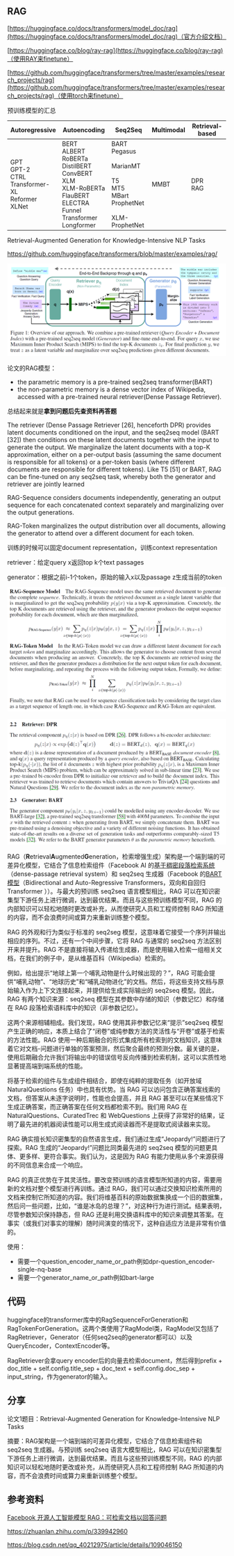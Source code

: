 
## RAG

[https://huggingface.co/docs/transformers/model_doc/rag](https://huggingface.co/docs/transformers/model_doc/rag)（官方介绍文档）

[https://huggingface.co/blog/ray-rag](https://huggingface.co/blog/ray-rag)（使用RAY来finetune）

[https://github.com/huggingface/transformers/tree/master/examples/research_projects/rag](https://github.com/huggingface/transformers/tree/master/examples/research_projects/rag)（使用torch来finetune）





预训练模型的汇总

|Autoregressive|Autoencoding|Seq2Seq|Multimodal|Retrieval-based|
|---|---|---|---|---|
|GPT  <br />GPT-2  <br />CTRL  <br />Transformer-XL  <br />Reformer  <br />XLNet|BERT  <br />ALBERT  <br />RoBERTa  <br />DistilBERT  <br />ConvBERT  <br />XLM  <br />XLM-RoBERTa  <br />FlauBERT  <br />ELECTRA  <br />Funnel Transformer  <br />Longformer|BART  <br />Pegasus  <br />  <br />MarianMT  <br />  <br />T5  <br />MT5  <br />MBart  <br />ProphetNet  <br />  <br />XLM-ProphetNet|MMBT|DPR  <br />RAG|



Retrieval-Augmented Generation for Knowledge-Intensive NLP Tasks

https://github.com/huggingface/transformers/blob/master/examples/rag/

![image-20211122215757615](img/image-20211122215757615.png)

论文的RAG模型：

- the parametric memory is a pre-trained seq2seq transformer(BART)
- the non-parametric memory is a dense vector index of Wikipedia, accessed with a pre-trained neural retriever(Dense Passage Retriever).

总结起来就是**拿到问题后先查资料再答题**

The retriever (Dense Passage Retriever [26], henceforth DPR) provides latent documents conditioned on the input, and the seq2seq model (BART [32]) then conditions on these latent documents together with the input to generate the output. We marginalize the latent documents with a top-K approximation, either on a per-output basis (assuming the same document is responsible for all tokens) or a per-token basis (where different documents are responsible for different tokens). Like T5 [51] or BART, RAG
can be fine-tuned on any seq2seq task, whereby both the generator and retriever are jointly learned

RAG-Sequence considers documents independently, generating an output sequence for each concatenated context separately and marginalizing over the output generations. 

RAG-Token marginalizes the output distribution over all documents, allowing the generator to attend over a different document for each token.

训练的时候可以固定document representation，训练context representation

retriever：给定query x返回top k个text passages

generator：根据之前i-1个token，原始的输入x以及passage z生成当前的token



![image-20211122222358626](img/image-20211122222358626.png)

![image-20211122222418022](img/image-20211122222418022.png)





RAG（**R**etrieval**A**ugmented**G**eneration，检索增强生成）架构是一个端到端的可差异化模型，它结合了信息检索组件（Facebook AI 的[基于稠密段落检索系统](https://arxiv.org/abs/2004.04906)（dense-passage retrieval system）和 seq2seq 生成器（Facebook 的[BART 模型](https://arxiv.org/abs/1910.13461)（Bidirectional and Auto-Regressive Transformers，双向和自回归 Transformer ））。与最大的预训练 seq2seq 语言模型相比，RAG 可以在知识密集型下游任务上进行微调，达到最优结果。而且与这些预训练模型不同，RAG 的内部知识可以轻松地随时更改或补充，从而使研究人员和工程师控制 RAG 所知道的内容，而不会浪费时间或算力来重新训练整个模型。

RAG 的外观和行为类似于标准的 seq2seg 模型，这意味着它接受一个序列并输出相应的序列。不过，还有一个中间步骤，它将 RAG 与通常的 seq2seq 方法区别开来并提升。RAG 不是直接将输入传递给生成器，而是使用输入检索一组相关文档，在我们的例子中，是从维基百科（Wikipedia）检索的。

例如，给出提示“地球上第一个哺乳动物是什么时候出现的？”，RAG 可能会提供“哺乳动物”、“地球历史”和“哺乳动物进化”的文档。然后，将这些支持文档与原始输入作为上下文连接起来，并提供给生成实际输出的 seq2seq 模型。因此，RAG 有两个知识来源：seq2seq 模型在其参数中存储的知识（参数记忆）和存储在 RAG 段落检索语料库中的知识（非参数记忆）。

这两个来源相辅相成。我们发现，RAG 使用其非参数记忆来“提示”seq2seq 模型产生正确的响应，本质上结合了“闭卷”或纯参数方法的灵活性与“开卷”或基于检索的方法性能。RAG 使用一种后期融合的形式集成所有检索到的文档知识，这意味着它对文档-问题进行单独的答案预测，然后聚合最终的预测分数。最关键的是，使用后期融合允许我们将输出中的错误信号反向传播到检索机制，这可以实质性地显著提高端到端系统的性能。

将基于检索的组件与生成组件相结合，即使在纯粹的提取任务（如开放域 NaturalQuestions 任务）中也具有优势。当 RAG 可以访问包含正确答案线索的文档，但答案从未逐字说明时，性能也会提高，并且 RAG 甚至可以在某些情况下生成正确答案，而正确答案在任何文档都检索不到。我们用 RAG 在 NaturalQuestions、CuratedTrec 和 WebQuestions 上获得了非常好的结果，证明了最先进的机器阅读性能可以用生成式阅读器而不是提取式阅读器来实现。

RAG 确实擅长知识密集型的自然语言生成，我们通过生成“Jeopardy!”问题进行了探索。RAG 生成的“Jeopardy!”问题比同类最先进的 seq2seq 模型的问题更具体、更多样、更符合事实。我们认为，这是因为 RAG 有能力使用从多个来源获得的不同信息来合成一个响应。

RAG 的真正优势在于其灵活性。要改变预训练的语言模型所知道的内容，需要用新的文档对整个模型进行再训练。通过 RAG，我们可以通过交换知识检索所用的文档来控制它所知道的内容。我们将维基百科的原始数据集换成一个旧的数据集，然后问一些问题，比如，“谁是冰岛的总理？”，对这种行为进行测试。结果表明，尽管参数知识保持静态，但 RAG 还是利用交换语料库中的知识来调整其答案。在事实（或我们对事实的理解）随时间演变的情况下，这种自适应方法是非常有价值的。



使用：

- 需要一个question_encoder_name_or_path例如dpr-question_encoder-single-nq-base
- 需要一个generator_name_or_path例如bart-large

## 代码
huggingface的transformer库中的RagSequenceForGeneration和RagTokenForGeneration。这两个类使用了RagModel类，RagModel又包括了RagRetriever，Generator（任何seq2seq的generator都可以）以及QueryEncoder，ContextEncoder等。

RagRetriever会拿query encoder后的向量去检索document，然后得到prefix + doc_title + self.config.title_sep + doc_text + self.config.doc_sep + input_string，作为generator的输入。

## 分享

论文1题目：Retrieval-Augmented Generation for Knowledge-Intensive NLP Tasks

摘要：RAG架构是一个端到端的可差异化模型，它结合了信息检索组件和 seq2seq 生成器。与预训练 seq2seq 语言大模型相比，RAG 可以在知识密集型下游任务上进行微调，达到最优结果。而且与这些预训练模型不同，RAG 的内部知识可以轻松地随时更改或补充，从而使研究人员和工程师控制 RAG 所知道的内容，而不会浪费时间或算力来重新训练整个模型。



## 参考资料

[Facebook 开源人工智能模型 RAG：可检索文档以回答问题](https://cloud.tencent.com/developer/news/706625)

https://zhuanlan.zhihu.com/p/339942960

https://blog.csdn.net/qq_40212975/article/details/109046150
